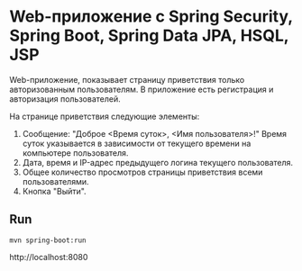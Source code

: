 # Web-приложение с Spring Security, Spring Boot, Spring Data JPA, HSQL, JSP

 Web-приложение, показывает страницу приветствия только авторизованным пользователям. 
В приложение есть регистрация и авторизация пользователей.

На странице приветствия следующие элементы:
1. Сообщение: "Доброе <Время суток>, <Имя пользователя>!" Время суток указывается в зависимости от текущего времени на компьютере пользователя.
2. Дата, время и IP-адрес предыдущего логина текущего пользователя.
3. Общее количество просмотров страницы приветствия всеми пользователями.
4. Кнопка "Выйти".

## Run
```mvn spring-boot:run```

http://localhost:8080

